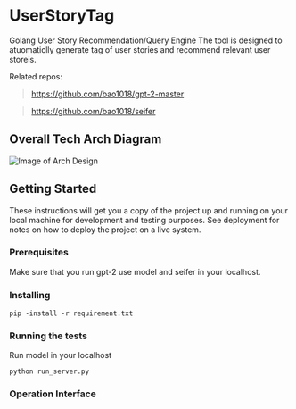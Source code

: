 # UserStoryTag

Golang User Story Recommendation/Query Engine
The tool is designed to atuomaticlly generate tag of user stories and recommend relevant user storeis.

Related repos:
> https://github.com/bao1018/gpt-2-master

> https://github.com/bao1018/seifer

## Overall Tech Arch Diagram

![Image of Arch Design](https://i.imgur.com/I1Y3GiG.png)


## Getting Started

These instructions will get you a copy of the project up and running on your local machine for development and testing purposes. See deployment for notes on how to deploy the project on a live system.

### Prerequisites

Make sure that you run gpt-2 use model and seifer in your localhost.

### Installing

```
pip -install -r requirement.txt
```

### Running the tests

Run model in your localhost
```
python run_server.py
```
### Operation Interface